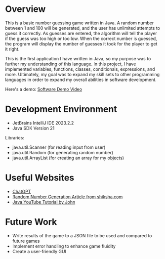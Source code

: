 # Overview

This is a basic number guessing game written in Java. A random number between 1 and 100 will be generated, and the user has unlimited attempts to guess it correctly. As guesses are entered, the algorithm will tell the player if the guess was too high or too low. When the correct number is guessed, the program will display the number of guesses it took for the player to get it right.


This is the first application I have written in Java, so my purpose was to further my understanding of this language. In this project, I have implemented variables, functions, classes, conditionals, expressions, and more. Ultimately, my goal was to expand my skill sets to other programming languages in order to expand my overall abilities in software development. 

Here's a demo: [Software Demo Video](https://youtu.be/0-B13HLBQEE)

# Development Environment

* JetBrains IntelliJ IDE 2023.2.2
* Java SDK Version 21

Libraries:
* java.util.Scanner (for reading input from user)
* java.util.Random (for generating random number)
* java.util.ArrayList (for creating an array for my objects)



# Useful Websites

- [ChatGPT](https://chat.openai.com)
- [Random Number Generation Article from shiksha.com](https://www.shiksha.com/online-courses/articles/generate-random-number-in-java/)
- [Java YouTube Tutorial by John](https://www.youtube.com/watch?v=drQK8ciCAjY)

# Future Work

- Write results of the game to a JSON file to be used and compared to future games
- Implement error handling to enhance game fluidity
- Create a user-friendly GUI
